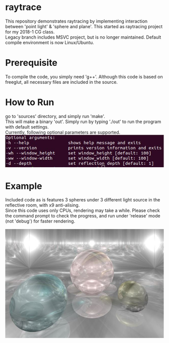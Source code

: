 # raytrace
This repository demonstrates raytracing by implementing interaction between 'point light' & 'sphere and plane'. This started as raytracing project for my 2018-1 CG class.<br/>
Legacy branch includes MSVC project, but is no longer maintained. Default compile environment is now Linux/Ubuntu.

# Prerequisite
To compile the code, you simply need 'g++'. Although this code is based on freeglut, all necessary files are included in the source.

# How to Run
go to 'sources' directory, and simply run 'make'.<br/>
This will make a binary 'out'. Simply run by typing './out' to run the program with default settings.<br/>
Currently, following optional parameters are supported.
![argument_display](assets/argument_display.JPG)

# Example
Included code as is features 3 spheres under 3 different light source in the reflective room, with x9 anti-alising.<br/>
Since this code uses only CPUs, rendering may take a while. Please check the command prompt to check the progress, and run under 'release' mode (not 'debug') for faster rendering.<br/><br/>
![raytrace_example](assets/raytrace_example.JPG)
